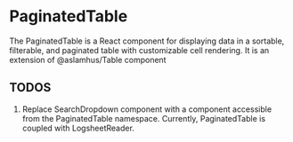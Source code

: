 # PaginatedTable

The PaginatedTable is a React component for displaying data in a sortable, filterable, and paginated table with customizable cell rendering. It is an extension of @aslamhus/Table component

## TODOS

1. Replace SearchDropdown component with a component accessible from the PaginatedTable namespace. Currently, PaginatedTable is coupled with LogsheetReader.
